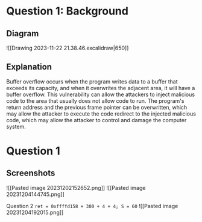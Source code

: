 # Question 1: Background
## Diagram
![[Drawing 2023-11-22 21.38.46.excalidraw|650]]
## Explanation
Buffer overflow occurs when the program writes data to a buffer that exceeds its capacity, and when it overwrites the adjacent area, it will have a buffer overflow. This vulnerability can allow the attackers to inject malicious code to the area that usually does not allow code to run. The program's return address and the previous frame pointer can be overwritten, which may allow the attacker to execute the code redirect to the injected malicious code, which may allow the attacker to control and damage the computer system. 
# Question 1
## Screenshots
![[Pasted image 20231202152652.png]]
![[Pasted image 20231204144745.png]]

Question 2
`ret = 0xffffd158 + 300 + 4 + 4; S = 60`
![[Pasted image 20231204192015.png]]
